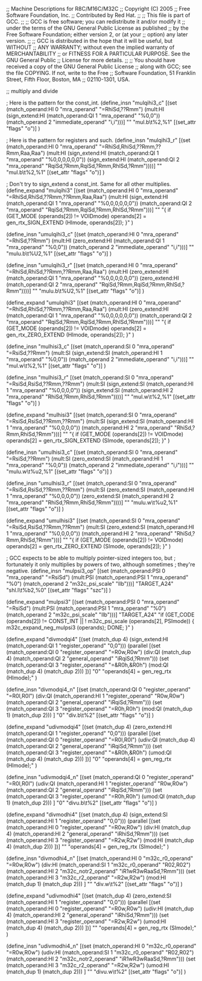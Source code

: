 ;; Machine Descriptions for R8C/M16C/M32C
;; Copyright (C) 2005
;; Free Software Foundation, Inc.
;; Contributed by Red Hat.
;;
;; This file is part of GCC.
;;
;; GCC is free software; you can redistribute it and/or modify it
;; under the terms of the GNU General Public License as published
;; by the Free Software Foundation; either version 2, or (at your
;; option) any later version.
;;
;; GCC is distributed in the hope that it will be useful, but WITHOUT
;; ANY WARRANTY; without even the implied warranty of MERCHANTABILITY
;; or FITNESS FOR A PARTICULAR PURPOSE.  See the GNU General Public
;; License for more details.
;;
;; You should have received a copy of the GNU General Public License
;; along with GCC; see the file COPYING.  If not, write to the Free
;; Software Foundation, 51 Franklin Street, Fifth Floor, Boston, MA
;; 02110-1301, USA.

;; multiply and divide

; Here is the pattern for the const_int.
(define_insn "mulqihi3_c"
  [(set (match_operand:HI 0 "mra_operand" "=RhiSd,??Rmm")
        (mult:HI (sign_extend:HI (match_operand:QI 1 "mra_operand" "%0,0"))
                 (match_operand 2 "immediate_operand" "i,i")))]
  ""
  "mul.b\t%2,%1"
  [(set_attr "flags" "o")]
)

; Here is the pattern for registers and such.
(define_insn "mulqihi3_r"
  [(set (match_operand:HI 0 "mra_operand" "=RhiSd,RhiSd,??Rmm,??Rmm,Raa,Raa")
        (mult:HI (sign_extend:HI (match_operand:QI 1 "mra_operand" "%0,0,0,0,0,0"))
                 (sign_extend:HI (match_operand:QI 2 "mra_operand" "RqiSd,?Rmm,RqiSd,?Rmm,RhlSd,?Rmm"))))]
  ""
  "mul.b\t%2,%1"
  [(set_attr "flags" "o")]
)

; Don't try to sign_extend a const_int.  Same for all other multiplies.
(define_expand "mulqihi3"
  [(set (match_operand:HI 0 "mra_operand" "=RhiSd,RhiSd,??Rmm,??Rmm,Raa,Raa")
        (mult:HI (sign_extend:HI (match_operand:QI 1 "mra_operand" "%0,0,0,0,0,0"))
                 (match_operand:QI 2 "mra_operand" "RqiSd,?Rmm,RqiSd,?Rmm,RhlSd,?Rmm")))]
  ""
  "{ if (GET_MODE (operands[2]) != VOIDmode)
      operands[2] = gen_rtx_SIGN_EXTEND (HImode, operands[2]); }"
)

(define_insn "umulqihi3_c"
  [(set (match_operand:HI 0 "mra_operand" "=RhiSd,??Rmm")
        (mult:HI (zero_extend:HI (match_operand:QI 1 "mra_operand" "%0,0"))
                 (match_operand 2 "immediate_operand" "i,i")))]
  ""
  "mulu.b\t%U2,%1"
  [(set_attr "flags" "o")]
)

(define_insn "umulqihi3_r"
  [(set (match_operand:HI 0 "mra_operand" "=RhiSd,RhiSd,??Rmm,??Rmm,Raa,Raa")
        (mult:HI (zero_extend:HI (match_operand:QI 1 "mra_operand" "%0,0,0,0,0,0"))
                 (zero_extend:HI (match_operand:QI 2 "mra_operand" "RqiSd,?Rmm,RqiSd,?Rmm,RhlSd,?Rmm"))))]
  ""
  "mulu.b\t%U2,%1"
  [(set_attr "flags" "o")]
)

(define_expand "umulqihi3"
  [(set (match_operand:HI 0 "mra_operand" "=RhiSd,RhiSd,??Rmm,??Rmm,Raa,Raa")
        (mult:HI (zero_extend:HI (match_operand:QI 1 "mra_operand" "%0,0,0,0,0,0"))
                 (match_operand:QI 2 "mra_operand" "RqiSd,?Rmm,RqiSd,?Rmm,RhlSd,?Rmm")))]
  ""
  "{ if (GET_MODE (operands[2]) != VOIDmode)
      operands[2] = gen_rtx_ZERO_EXTEND (HImode, operands[2]); }"
)

(define_insn "mulhisi3_c"
  [(set (match_operand:SI 0 "mra_operand" "=RsiSd,??Rmm")
        (mult:SI (sign_extend:SI (match_operand:HI 1 "mra_operand" "%0,0"))
                 (match_operand 2 "immediate_operand" "i,i")))]
  ""
  "mul.w\t%2,%1"
  [(set_attr "flags" "o")]
)

(define_insn "mulhisi3_r"
  [(set (match_operand:SI 0 "mra_operand" "=RsiSd,RsiSd,??Rmm,??Rmm")
        (mult:SI (sign_extend:SI (match_operand:HI 1 "mra_operand" "%0,0,0,0"))
                 (sign_extend:SI (match_operand:HI 2 "mra_operand" "RhiSd,?Rmm,RhiSd,?Rmm"))))]
  ""
  "mul.w\t%2,%1"
  [(set_attr "flags" "o")]
)

(define_expand "mulhisi3"
  [(set (match_operand:SI 0 "mra_operand" "=RsiSd,RsiSd,??Rmm,??Rmm")
        (mult:SI (sign_extend:SI (match_operand:HI 1 "mra_operand" "%0,0,0,0"))
                 (match_operand:HI 2 "mra_operand" "RhiSd,?Rmm,RhiSd,?Rmm")))]
  ""
  "{ if (GET_MODE (operands[2]) != VOIDmode)
      operands[2] = gen_rtx_SIGN_EXTEND (SImode, operands[2]); }"
)

(define_insn "umulhisi3_c"
  [(set (match_operand:SI 0 "mra_operand" "=RsiSd,??Rmm")
        (mult:SI (zero_extend:SI (match_operand:HI 1 "mra_operand" "%0,0"))
                 (match_operand 2 "immediate_operand" "i,i")))]
  ""
  "mulu.w\t%u2,%1"
  [(set_attr "flags" "o")]
)

(define_insn "umulhisi3_r"
  [(set (match_operand:SI 0 "mra_operand" "=RsiSd,RsiSd,??Rmm,??Rmm")
        (mult:SI (zero_extend:SI (match_operand:HI 1 "mra_operand" "%0,0,0,0"))
                 (zero_extend:SI (match_operand:HI 2 "mra_operand" "RhiSd,?Rmm,RhiSd,?Rmm"))))]
  ""
  "mulu.w\t%u2,%1"
  [(set_attr "flags" "o")]
)

(define_expand "umulhisi3"
  [(set (match_operand:SI 0 "mra_operand" "=RsiSd,RsiSd,??Rmm,??Rmm")
        (mult:SI (zero_extend:SI (match_operand:HI 1 "mra_operand" "%0,0,0,0"))
                 (match_operand:HI 2 "mra_operand" "RhiSd,?Rmm,RhiSd,?Rmm")))]
  ""
  "{ if (GET_MODE (operands[2]) != VOIDmode)
      operands[2] = gen_rtx_ZERO_EXTEND (SImode, operands[2]); }"
)


; GCC expects to be able to multiply pointer-sized integers too, but
; fortunately it only multiplies by powers of two, although sometimes
; they're negative.
(define_insn "mulpsi3_op"
  [(set (match_operand:PSI 0 "mra_operand" "=RsiSd")
	(mult:PSI (match_operand:PSI 1 "mra_operand" "%0")
		  (match_operand 2 "m32c_psi_scale" "Ilb")))]
  "TARGET_A24"
  "shl.l\t%b2,%0"
  [(set_attr "flags" "szc")]
  )

(define_expand "mulpsi3"
  [(set (match_operand:PSI 0 "mra_operand" "=RsiSd")
	(mult:PSI (match_operand:PSI 1 "mra_operand" "%0")
		  (match_operand 2 "m32c_psi_scale" "Ilb")))]
  "TARGET_A24"
  "if (GET_CODE (operands[2]) != CONST_INT
       || ! m32c_psi_scale (operands[2], PSImode))
     {
       m32c_expand_neg_mulpsi3 (operands);
       DONE;
     }"
  )



(define_expand "divmodqi4"
  [(set (match_dup 4)
	(sign_extend:HI (match_operand:QI 1 "register_operand" "0,0")))
   (parallel [(set (match_operand:QI 0 "register_operand" "=R0w,R0w")
		   (div:QI (match_dup 4)
			   (match_operand:QI 2 "general_operand" "iRqiSd,?Rmm")))
	      (set (match_operand:QI 3 "register_operand" "=&R0h,&R0h")
		   (mod:QI (match_dup 4) (match_dup 2)))
	      ])]
  "0"
  "operands[4] = gen_reg_rtx (HImode);"
  )

(define_insn "divmodqi4_n"
  [(set (match_operand:QI 0 "register_operand" "=R0l,R0l")
	(div:QI (match_operand:HI 1 "register_operand" "R0w,R0w")
		(match_operand:QI 2 "general_operand" "iRqiSd,?Rmm")))
   (set (match_operand:QI 3 "register_operand" "=R0h,R0h")
	(mod:QI (match_dup 1) (match_dup 2)))
   ]
  "0"
  "div.b\t%2"
  [(set_attr "flags" "o")]
  )

(define_expand "udivmodqi4"
  [(set (match_dup 4)
	(zero_extend:HI (match_operand:QI 1 "register_operand" "0,0")))
   (parallel [(set (match_operand:QI 0 "register_operand" "=R0l,R0l")
		   (udiv:QI (match_dup 4)
			   (match_operand:QI 2 "general_operand" "iRqiSd,?Rmm")))
	      (set (match_operand:QI 3 "register_operand" "=&R0h,&R0h")
		   (umod:QI (match_dup 4) (match_dup 2)))
	      ])]
  "0"
  "operands[4] = gen_reg_rtx (HImode);"
  )

(define_insn "udivmodqi4_n"
  [(set (match_operand:QI 0 "register_operand" "=R0l,R0l")
	(udiv:QI (match_operand:HI 1 "register_operand" "R0w,R0w")
		(match_operand:QI 2 "general_operand" "iRqiSd,?Rmm")))
   (set (match_operand:QI 3 "register_operand" "=R0h,R0h")
	(umod:QI (match_dup 1) (match_dup 2)))
   ]
  "0"
  "divu.b\t%2"
  [(set_attr "flags" "o")]
  )

(define_expand "divmodhi4"
  [(set (match_dup 4)
	(sign_extend:SI (match_operand:HI 1 "register_operand" "0,0")))
   (parallel [(set (match_operand:HI 0 "register_operand" "=R0w,R0w")
		   (div:HI (match_dup 4)
			   (match_operand:HI 2 "general_operand" "iRhiSd,?Rmm")))
	      (set (match_operand:HI 3 "register_operand" "=R2w,R2w")
		   (mod:HI (match_dup 4) (match_dup 2)))
	      ])]
  ""
  "operands[4] = gen_reg_rtx (SImode);"
  )

(define_insn "divmodhi4_n"
  [(set (match_operand:HI 0 "m32c_r0_operand" "=R0w,R0w")
	(div:HI (match_operand:SI 1 "m32c_r0_operand" "R02,R02")
		(match_operand:HI 2 "m32c_notr2_operand" "iR1wR3wRaaSd,?Rmm")))
   (set (match_operand:HI 3 "m32c_r2_operand" "=R2w,R2w")
	(mod:HI (match_dup 1) (match_dup 2)))
   ]
  ""
  "div.w\t%2"
  [(set_attr "flags" "o")]
  )

(define_expand "udivmodhi4"
  [(set (match_dup 4)
	(zero_extend:SI (match_operand:HI 1 "register_operand" "0,0")))
   (parallel [(set (match_operand:HI 0 "register_operand" "=R0w,R0w")
		   (udiv:HI (match_dup 4)
			   (match_operand:HI 2 "general_operand" "iRhiSd,?Rmm")))
	      (set (match_operand:HI 3 "register_operand" "=R2w,R2w")
		   (umod:HI (match_dup 4) (match_dup 2)))
	      ])]
  ""
  "operands[4] = gen_reg_rtx (SImode);"
  )

(define_insn "udivmodhi4_n"
  [(set (match_operand:HI 0 "m32c_r0_operand" "=R0w,R0w")
	(udiv:HI (match_operand:SI 1 "m32c_r0_operand" "R02,R02")
		(match_operand:HI 2 "m32c_notr2_operand" "iR1wR3wRaaSd,?Rmm")))
   (set (match_operand:HI 3 "m32c_r2_operand" "=R2w,R2w")
	(umod:HI (match_dup 1) (match_dup 2)))
   ]
  ""
  "divu.w\t%2"
  [(set_attr "flags" "o")]
  )
